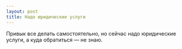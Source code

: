 ```yaml
---
layout: post 
title: Надо юридические услуги 
--- 
```

Привык все делать самостоятельно, но сейчас надо юридические услуги, а куда обратиться — не знаю.
